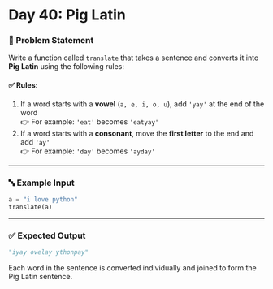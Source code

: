 # Day 40: Pig Latin

### 🔹 Problem Statement  
Write a function called `translate` that takes a sentence and converts it into **Pig Latin** using the following rules:

#### ✅ Rules:
1. If a word starts with a **vowel** (`a, e, i, o, u`), add `'yay'` at the end of the word  
   👉 For example: `'eat'` becomes `'eatyay'`
2. If a word starts with a **consonant**, move the **first letter** to the end and add `'ay'`  
   👉 For example: `'day'` becomes `'ayday'`

---

### 🔤 Example Input

```python
a = "i love python"
translate(a)
```
---
### ✅ Expected Output
```python
"iyay ovelay ythonpay"
```
Each word in the sentence is converted individually and joined to form the Pig Latin sentence.